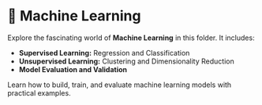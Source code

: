 # 🤖 Machine Learning

Explore the fascinating world of **Machine Learning** in this folder. It includes:

- **Supervised Learning:** Regression and Classification  
- **Unsupervised Learning:** Clustering and Dimensionality Reduction  
- **Model Evaluation and Validation**  

Learn how to build, train, and evaluate machine learning models with practical examples.

